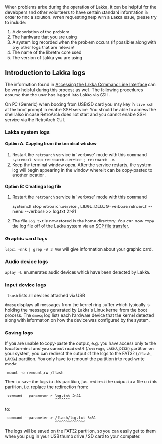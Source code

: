 When problems arise during the operation of Lakka, it can be helpful for the developers and other volunteers to have certain standard information in order to find a solution. When requesting help with a Lakka issue, please try to include:

1. A description of the problem
2. The hardware that you are using
3. A system log recorded when the problem occurs (if possible) along with any other logs that are relevant
4. The name of the libretro core used
5. The version of Lakka you are using

## Introduction to Lakka logs

The information found in [Accessing the Lakka Command Line Interface](Accessing-Lakka-command-line-interface) can be very helpful during this process as well. The following procedures assume that the user has logged into Lakka via SSH.

On PC (Generic) when booting from USB/SD card you may key in `live ssh` at the boot prompt to enable SSH service. You should be able to access the shell also in case RetroArch does not start and you cannot enable SSH service via the RetroArch GUI.

### Lakka system logs

#### Option A: Copying from the terminal window

1. Restart the `retroarch` service in 'verbose' mode with this command: `systemctl stop retroarch.service ; retroarch -v`.
2. Keep the terminal window open. After the service restarts, the system log will begin appearing in the window where it can be copy-pasted to another location.

#### Option B: Creating a log file

1. Restart the `retroarch` service in 'verbose' mode with this command:

     systemctl stop retroarch.service ; LIBGL_DEBUG=verbose retroarch --menu --verbose >> log.txt 2>&1

2. The file `log.txt` is now stored in the home directory. You can now copy the log file off of the Lakka system via an [SCP file transfer](Accessing-Lakka-filesystem#file-transfer-via-scp).

### Graphic card logs
`lspci -nnk | grep -A 3 VGA` will give information about your graphic card.

### Audio device logs
`aplay -L` enumerates audio devices which have been detected by Lakka.

### Input device logs

` lsusb` lists all devices attached via USB

`dmesg` displays all messages from the kernel ring buffer which typically is holding the messages generated by Lakka's Linux kernel from the boot process. The `dmesg` log lists each hardware device that the kernel detected along with information on how the device was configured by the system.

### Saving logs

If you are unable to copy-paste the output, e.g. you have access only to the local terminal and you cannot read ext4  (`/storage`, `LAKKA_DISK`) partition on your system, you can redirect the output of the logs to the FAT32 (`/flash`, `LAKKA`) partition. You only have to remount the partition into read-write mode:

     mount -o remount,rw /flash

Then to save the logs to this partition, just redirect the output to a file on this partition, i.e. replace the redirection from:

     command --parameter > log.txt 2>&1
                           ^^^^^^^

to:

     command --parameter > /flash/log.txt 2>&1
                           ^^^^^^^^^^^^^^

The logs will be saved on the FAT32 partition, so you can easily get to them when you plug in your USB thumb drive / SD card to your computer.